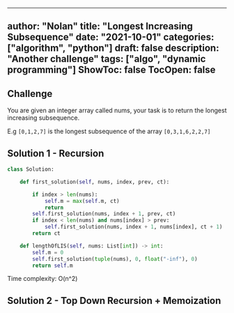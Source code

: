 
---
author: "Nolan"
title: "Longest Increasing Subsequence"
date: "2021-10-01"
categories: ["algorithm", "python"]
draft: false
description: "Another challenge"
tags: ["algo", "dynamic programming"]
ShowToc: false
TocOpen: false
---

## Challenge

You are given an integer array called nums, your task is to return the longest increasing subsequence.

E.g
`[0,1,2,7]` is the longest subsequence of the array `[0,3,1,6,2,2,7]`


## Solution 1 - Recursion


```py
class Solution:

    def first_solution(self, nums, index, prev, ct):

        if index > len(nums):
            self.m = max(self.m, ct)
            return
        self.first_solution(nums, index + 1, prev, ct)
        if index < len(nums) and nums[index] > prev:
            self.first_solution(nums, index + 1, nums[index], ct + 1)
        return ct

    def lengthOfLIS(self, nums: List[int]) -> int:
        self.m = 0
        self.first_solution(tuple(nums), 0, float("-inf"), 0)
        return self.m
```

Time complexity: O(n^2)  


## Solution 2 - Top Down Recursion + Memoization


